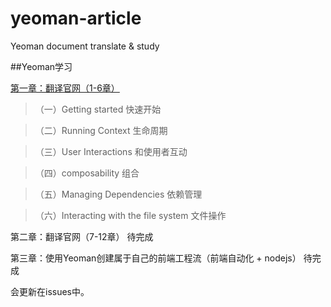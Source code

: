 # yeoman-article
Yeoman document translate &amp; study

##Yeoman学习

[第一章：翻译官网（1-6章）](https://github.com/tonyljl526/yeoman-article/issues/1) 

> （一）Getting started 快速开始

> （二）Running Context 生命周期

> （三）User Interactions 和使用者互动

> （四）composability 组合 

> （五）Managing Dependencies 依赖管理 

> （六）Interacting with the file system 文件操作  



第二章：翻译官网（7-12章） 待完成

第三章：使用Yeoman创建属于自己的前端工程流（前端自动化 + nodejs）  待完成

会更新在issues中。
